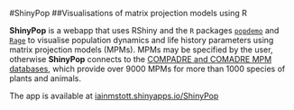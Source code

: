 #ShinyPop
##Visualisations of matrix projection models using R

**ShinyPop** is a webapp that uses RShiny and the `R` packages 
[`popdemo`](https://github.com/iainmstott/popdemo) and 
[`Rage`](https://github.com/jonesor/Rage)
to visualise population dynamics and life history parameters using 
matrix projection models (MPMs). MPMs may be specified by the user, 
otherwise **ShinyPop** connects to the 
[COMPADRE and COMADRE MPM databases](htps://www.compadre-db.org), 
which provide over 9000 MPMs for more than 1000 species of plants and 
animals.  

The app is available at 
[iainmstott.shinyapps.io/ShinyPop](https://iainmstott.shinyapps.io/ShinyPop)
